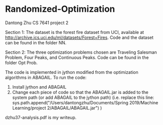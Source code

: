 # Randomized-Optimization
Dantong Zhu CS 7641 project 2

Section 1:
The dataset is the forest fire dataset from UCI, available at http://archive.ics.uci.edu/ml/datasets/Forest+Fires. Code and the dataset can be found in the folder NN.

Section 2:
The three optimization problems chosen are Traveling Salesman Problem, Four Peaks, and Continuous Peaks. Code can be found in the folder Opt Prob.

The code is implemented in jython modified from the optimization algorithms in ABAGAIL. To run the code:
1. Install jython and ABAGAIL
2. Change each piece of code so that the ABAGAIL.jar is added to the system path (or add ABAGAIL to the jython path)
(i.e. replace this line:
sys.path.append("/Users/dantongzhu/Documents/Spring 2019/Machine Learning/project 2/ABAGAIL/ABAGAIL.jar")
)




dzhu37-analysis.pdf is my writeup.

